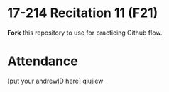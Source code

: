 # 17-214 Recitation 11 (F21)
**Fork** this repository to use for practicing Github flow.

# Attendance
[put your andrewID here]
qiujiew
